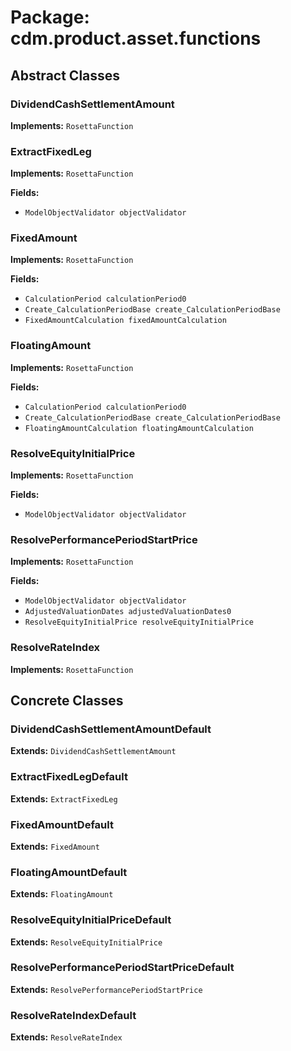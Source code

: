 # Package: cdm.product.asset.functions

## Abstract Classes

### DividendCashSettlementAmount
**Implements:** `RosettaFunction` 

### ExtractFixedLeg
**Implements:** `RosettaFunction` 

**Fields:**
- `ModelObjectValidator objectValidator`

### FixedAmount
**Implements:** `RosettaFunction` 

**Fields:**
- `CalculationPeriod calculationPeriod0`
- `Create_CalculationPeriodBase create_CalculationPeriodBase`
- `FixedAmountCalculation fixedAmountCalculation`

### FloatingAmount
**Implements:** `RosettaFunction` 

**Fields:**
- `CalculationPeriod calculationPeriod0`
- `Create_CalculationPeriodBase create_CalculationPeriodBase`
- `FloatingAmountCalculation floatingAmountCalculation`

### ResolveEquityInitialPrice
**Implements:** `RosettaFunction` 

**Fields:**
- `ModelObjectValidator objectValidator`

### ResolvePerformancePeriodStartPrice
**Implements:** `RosettaFunction` 

**Fields:**
- `ModelObjectValidator objectValidator`
- `AdjustedValuationDates adjustedValuationDates0`
- `ResolveEquityInitialPrice resolveEquityInitialPrice`

### ResolveRateIndex
**Implements:** `RosettaFunction` 

## Concrete Classes

### DividendCashSettlementAmountDefault
**Extends:** `DividendCashSettlementAmount` 

### ExtractFixedLegDefault
**Extends:** `ExtractFixedLeg` 

### FixedAmountDefault
**Extends:** `FixedAmount` 

### FloatingAmountDefault
**Extends:** `FloatingAmount` 

### ResolveEquityInitialPriceDefault
**Extends:** `ResolveEquityInitialPrice` 

### ResolvePerformancePeriodStartPriceDefault
**Extends:** `ResolvePerformancePeriodStartPrice` 

### ResolveRateIndexDefault
**Extends:** `ResolveRateIndex` 

